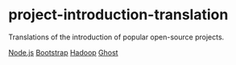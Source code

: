 project-introduction-translation
================================

Translations of the introduction of popular open-source projects.

[Node.js](node_js.md)
[Bootstrap](bootstrap.md)
[Hadoop](hadoop.md)
[Ghost](ghost.md)
